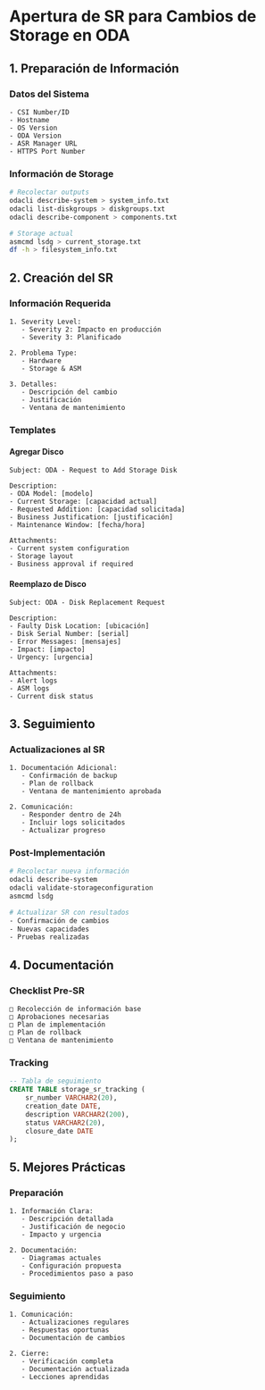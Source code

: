 # Apertura de SR para Cambios de Storage en ODA

## 1. Preparación de Información

### Datos del Sistema
```plaintext
- CSI Number/ID
- Hostname
- OS Version
- ODA Version
- ASR Manager URL
- HTTPS Port Number
```

### Información de Storage
```bash
# Recolectar outputs
odacli describe-system > system_info.txt
odacli list-diskgroups > diskgroups.txt
odacli describe-component > components.txt

# Storage actual
asmcmd lsdg > current_storage.txt
df -h > filesystem_info.txt
```

## 2. Creación del SR

### Información Requerida
```plaintext
1. Severity Level: 
   - Severity 2: Impacto en producción
   - Severity 3: Planificado

2. Problema Type:
   - Hardware
   - Storage & ASM

3. Detalles:
   - Descripción del cambio
   - Justificación
   - Ventana de mantenimiento
```

### Templates

#### Agregar Disco
```plaintext
Subject: ODA - Request to Add Storage Disk

Description:
- ODA Model: [modelo]
- Current Storage: [capacidad actual]
- Requested Addition: [capacidad solicitada]
- Business Justification: [justificación]
- Maintenance Window: [fecha/hora]

Attachments:
- Current system configuration
- Storage layout
- Business approval if required
```

#### Reemplazo de Disco
```plaintext
Subject: ODA - Disk Replacement Request

Description:
- Faulty Disk Location: [ubicación]
- Disk Serial Number: [serial]
- Error Messages: [mensajes]
- Impact: [impacto]
- Urgency: [urgencia]

Attachments:
- Alert logs
- ASM logs
- Current disk status
```

## 3. Seguimiento

### Actualizaciones al SR
```plaintext
1. Documentación Adicional:
   - Confirmación de backup
   - Plan de rollback
   - Ventana de mantenimiento aprobada

2. Comunicación:
   - Responder dentro de 24h
   - Incluir logs solicitados
   - Actualizar progreso
```

### Post-Implementación
```bash
# Recolectar nueva información
odacli describe-system
odacli validate-storageconfiguration
asmcmd lsdg

# Actualizar SR con resultados
- Confirmación de cambios
- Nuevas capacidades
- Pruebas realizadas
```

## 4. Documentación

### Checklist Pre-SR
```plaintext
□ Recolección de información base
□ Aprobaciones necesarias
□ Plan de implementación
□ Plan de rollback
□ Ventana de mantenimiento
```

### Tracking
```sql
-- Tabla de seguimiento
CREATE TABLE storage_sr_tracking (
    sr_number VARCHAR2(20),
    creation_date DATE,
    description VARCHAR2(200),
    status VARCHAR2(20),
    closure_date DATE
);
```

## 5. Mejores Prácticas

### Preparación
```plaintext
1. Información Clara:
   - Descripción detallada
   - Justificación de negocio
   - Impacto y urgencia

2. Documentación:
   - Diagramas actuales
   - Configuración propuesta
   - Procedimientos paso a paso
```

### Seguimiento
```plaintext
1. Comunicación:
   - Actualizaciones regulares
   - Respuestas oportunas
   - Documentación de cambios

2. Cierre:
   - Verificación completa
   - Documentación actualizada
   - Lecciones aprendidas
```